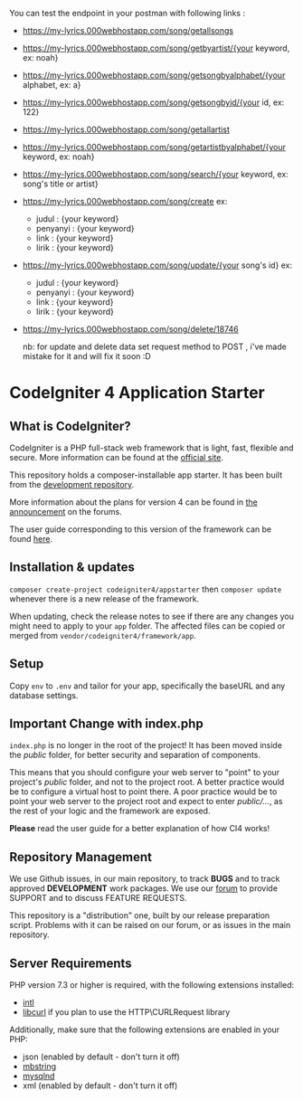 You can test the endpoint in your postman with following links : 

- https://my-lyrics.000webhostapp.com/song/getallsongs 
- https://my-lyrics.000webhostapp.com/song/getbyartist/{your keyword, ex: noah}
- https://my-lyrics.000webhostapp.com/song/getsongbyalphabet/{your alphabet, ex: a}
- https://my-lyrics.000webhostapp.com/song/getsongbyid/{your id, ex: 122}
- https://my-lyrics.000webhostapp.com/song/getallartist
- https://my-lyrics.000webhostapp.com/song/getartistbyalphabet/{your keyword, ex: noah}
- https://my-lyrics.000webhostapp.com/song/search/{your keyword, ex: song's title or artist}
- https://my-lyrics.000webhostapp.com/song/create
  ex: 
  - judul : {your keyword}
  - penyanyi : {your keyword}
  - link : {your keyword}
  - lirik : {your keyword}
- https://my-lyrics.000webhostapp.com/song/update/{your song's id}
  ex:
  - judul : {your keyword}
  - penyanyi : {your keyword}
  - link : {your keyword}
  - lirik : {your keyword}
  
- https://my-lyrics.000webhostapp.com/song/delete/18746
  
  nb: for update and delete data set request method to POST , i've made mistake for it and will fix it soon :D

# CodeIgniter 4 Application Starter

## What is CodeIgniter?

CodeIgniter is a PHP full-stack web framework that is light, fast, flexible and secure.
More information can be found at the [official site](http://codeigniter.com).

This repository holds a composer-installable app starter.
It has been built from the
[development repository](https://github.com/codeigniter4/CodeIgniter4).

More information about the plans for version 4 can be found in [the announcement](http://forum.codeigniter.com/thread-62615.html) on the forums.

The user guide corresponding to this version of the framework can be found
[here](https://codeigniter4.github.io/userguide/).

## Installation & updates

`composer create-project codeigniter4/appstarter` then `composer update` whenever
there is a new release of the framework.

When updating, check the release notes to see if there are any changes you might need to apply
to your `app` folder. The affected files can be copied or merged from
`vendor/codeigniter4/framework/app`.

## Setup

Copy `env` to `.env` and tailor for your app, specifically the baseURL
and any database settings.

## Important Change with index.php

`index.php` is no longer in the root of the project! It has been moved inside the *public* folder,
for better security and separation of components.

This means that you should configure your web server to "point" to your project's *public* folder, and
not to the project root. A better practice would be to configure a virtual host to point there. A poor practice would be to point your web server to the project root and expect to enter *public/...*, as the rest of your logic and the
framework are exposed.

**Please** read the user guide for a better explanation of how CI4 works!

## Repository Management

We use Github issues, in our main repository, to track **BUGS** and to track approved **DEVELOPMENT** work packages.
We use our [forum](http://forum.codeigniter.com) to provide SUPPORT and to discuss
FEATURE REQUESTS.

This repository is a "distribution" one, built by our release preparation script.
Problems with it can be raised on our forum, or as issues in the main repository.

## Server Requirements

PHP version 7.3 or higher is required, with the following extensions installed:

- [intl](http://php.net/manual/en/intl.requirements.php)
- [libcurl](http://php.net/manual/en/curl.requirements.php) if you plan to use the HTTP\CURLRequest library

Additionally, make sure that the following extensions are enabled in your PHP:

- json (enabled by default - don't turn it off)
- [mbstring](http://php.net/manual/en/mbstring.installation.php)
- [mysqlnd](http://php.net/manual/en/mysqlnd.install.php)
- xml (enabled by default - don't turn it off)
